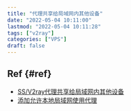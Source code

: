 ```yaml
---
title: "代理共享给局域网内其他设备"
date: "2022-05-04 10:11:00"
lastmod: "2022-05-04 10:11:28"
tags: ["v2ray"]
categories: ["VPS"]
draft: false
---
```


## Ref {#ref}

-   [SS/V2ray代理共享给局域网内其他设备](https://www.hangge.com/blog/cache/detail_3115.html)
-   [添加允许本地局域网使用代理](https://github.com/Qv2ray/Qv2ray/issues/1411#)